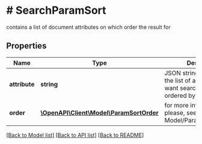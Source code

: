# # SearchParamSort
contains a list of document attributes on which order the result for

## Properties 


Name | Type | Description | Notes
------------ | ------------- | ------------- | -------------
**attribute**| **string** | JSON string that contains the list of attributes you want search results to be ordered by  |
**order**| [**\OpenAPI\Client\Model\ParamSortOrder**](ParamSortOrder.md) |  for more information please, see Model/ParamSortOrder.php  | [optional]


[[Back to Model list]](../../README.md#models) [[Back to API list]](../../README.md#endpoints) [[Back to README]](../../README.md)


